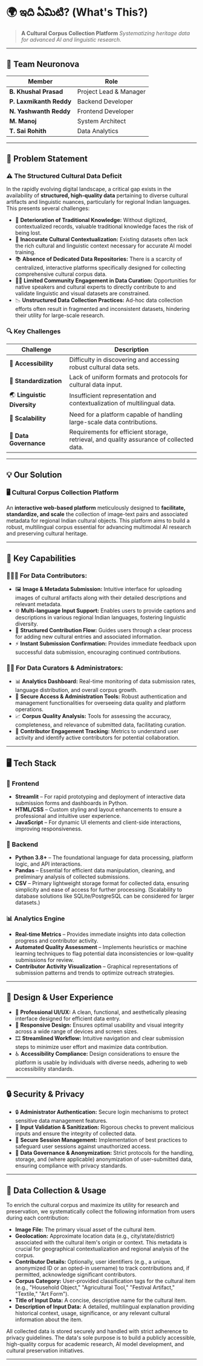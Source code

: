 # 🌍 ఇది ఏమిటి? (What's This?)

> **A Cultural Corpus Collection Platform**
> _Systematizing heritage data for advanced AI and linguistic research._

---

## 👥 Team Neuronova

| Member                | Role                      |
|-----------------------|---------------------------|
| **B. Khushal Prasad** | Project Lead & Manager      |
| **P. Laxmikanth Reddy** | Backend Developer           |
| **N. Yashwanth Reddy** | Frontend Developer          |
| **M. Manoj** | System Architect            |
| **T. Sai Rohith** | Data Analytics              |

---

## 🎯 Problem Statement

### ⚠️ The Structured Cultural Data Deficit

In the rapidly evolving digital landscape, a critical gap exists in the availability of **structured, high-quality data** pertaining to diverse cultural artifacts and linguistic nuances, particularly for regional Indian languages. This presents several challenges:

-   🧠 **Deterioration of Traditional Knowledge:** Without digitized, contextualized records, valuable traditional knowledge faces the risk of being lost.
-   🧩 **Inaccurate Cultural Contextualization:** Existing datasets often lack the rich cultural and linguistic context necessary for accurate AI model training.
-   📚 **Absence of Dedicated Data Repositories:** There is a scarcity of centralized, interactive platforms specifically designed for collecting comprehensive cultural corpus data.
-   🙅‍♂️ **Limited Community Engagement in Data Curation:** Opportunities for native speakers and cultural experts to directly contribute to and validate linguistic and visual datasets are constrained.
-   📉 **Unstructured Data Collection Practices:** Ad-hoc data collection efforts often result in fragmented and inconsistent datasets, hindering their utility for large-scale research.

### 🔍 Key Challenges

| Challenge           | Description                                                        |
|---------------------|--------------------------------------------------------------------|
| 📢 **Accessibility** | Difficulty in discovering and accessing robust cultural data sets.  |
| 📏 **Standardization** | Lack of uniform formats and protocols for cultural data input.      |
| 🌏 **Linguistic Diversity** | Insufficient representation and contextualization of multilingual data. |
| 🚀 **Scalability** | Need for a platform capable of handling large-scale data contributions. |
| 📂 **Data Governance** | Requirements for efficient storage, retrieval, and quality assurance of collected data. |

---

## 💡 Our Solution

### 🖥️ Cultural Corpus Collection Platform

An **interactive web-based platform** meticulously designed to **facilitate, standardize, and scale** the collection of image-text pairs and associated metadata for regional Indian cultural objects. This platform aims to build a robust, multilingual corpus essential for advancing multimodal AI research and preserving cultural heritage.

---

## 🧩 Key Capabilities

### 👨‍👩‍👧 For Data Contributors:
-   🖼️ **Image & Metadata Submission:** Intuitive interface for uploading images of cultural artifacts along with their detailed descriptions and relevant metadata.
-   🌐 **Multi-language Input Support:** Enables users to provide captions and descriptions in various regional Indian languages, fostering linguistic diversity.
-   💬 **Structured Contribution Flow:** Guides users through a clear process for adding new cultural entries and associated information.
-   ⚡ **Instant Submission Confirmation:** Provides immediate feedback upon successful data submission, encouraging continued contributions.

### 👨‍💻 For Data Curators & Administrators:
-   📊 **Analytics Dashboard:** Real-time monitoring of data submission rates, language distribution, and overall corpus growth.
-   🔐 **Secure Access & Administration Tools:** Robust authentication and management functionalities for overseeing data quality and platform operations.
-   📈 **Corpus Quality Analysis:** Tools for assessing the accuracy, completeness, and relevance of submitted data, facilitating curation.
-   📍 **Contributor Engagement Tracking:** Metrics to understand user activity and identify active contributors for potential collaboration.

---

## 🖥️ Tech Stack

### 🚧 Frontend
-   **Streamlit** – For rapid prototyping and deployment of interactive data submission forms and dashboards in Python.
-   **HTML/CSS** – Custom styling and layout enhancements to ensure a professional and intuitive user experience.
-   **JavaScript** – For dynamic UI elements and client-side interactions, improving responsiveness.

### 🧠 Backend
-   **Python 3.8+** – The foundational language for data processing, platform logic, and API interactions.
-   **Pandas** – Essential for efficient data manipulation, cleaning, and preliminary analysis of collected submissions.
-   **CSV** – Primary lightweight storage format for collected data, ensuring simplicity and ease of access for further processing. (Scalability to database solutions like SQLite/PostgreSQL can be considered for larger datasets.)

### 📊 Analytics Engine
-   **Real-time Metrics** – Provides immediate insights into data collection progress and contributor activity.
-   **Automated Quality Assessment** – Implements heuristics or machine learning techniques to flag potential data inconsistencies or low-quality submissions for review.
-   **Contributor Activity Visualization** – Graphical representations of submission patterns and trends to optimize outreach strategies.

---

## 🎨 Design & User Experience

-   💎 **Professional UI/UX:** A clean, functional, and aesthetically pleasing interface designed for efficient data entry.
-   📱 **Responsive Design:** Ensures optimal usability and visual integrity across a wide range of devices and screen sizes.
-   🎞️ **Streamlined Workflow:** Intuitive navigation and clear submission steps to minimize user effort and maximize data contribution.
-   ♿ **Accessibility Compliance:** Design considerations to ensure the platform is usable by individuals with diverse needs, adhering to web accessibility standards.

---

## 🔒 Security & Privacy

-   🔒 **Administrator Authentication:** Secure login mechanisms to protect sensitive data management features.
-   🧼 **Input Validation & Sanitization:** Rigorous checks to prevent malicious inputs and ensure the integrity of collected data.
-   🔄 **Secure Session Management:** Implementation of best practices to safeguard user sessions against unauthorized access.
-   📁 **Data Governance & Anonymization:** Strict protocols for the handling, storage, and (where applicable) anonymization of user-submitted data, ensuring compliance with privacy standards.

---

## 📝 Data Collection & Usage

To enrich the cultural corpus and maximize its utility for research and preservation, we systematically collect the following information from users during each contribution:

* **Image File:** The primary visual asset of the cultural item.
* **Geolocation:** Approximate location data (e.g., city/state/district) associated with the cultural item's origin or context. This metadata is crucial for geographical contextualization and regional analysis of the corpus.
* **Contributor Details:** Optionally, user identifiers (e.g., a unique, anonymized ID or an opted-in username) to track contributions and, if permitted, acknowledge significant contributors.
* **Corpus Category:** User-provided classification tags for the cultural item (e.g., "Household Object," "Agricultural Tool," "Festival Artifact," "Textile," "Art Form").
* **Title of Input Data:** A concise, descriptive name for the cultural item.
* **Description of Input Data:** A detailed, multilingual explanation providing historical context, usage, significance, or any relevant cultural information about the item.

All collected data is stored securely and handled with strict adherence to privacy guidelines. The data's sole purpose is to build a publicly accessible, high-quality corpus for academic research, AI model development, and cultural preservation initiatives.

---
